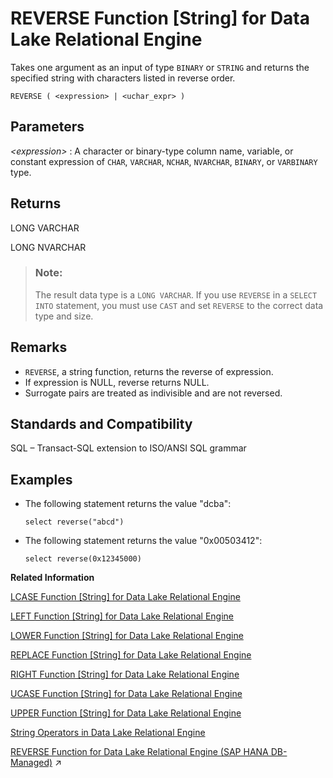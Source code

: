 <!-- loioa57a972e84f2101584c3b9d17a08b0f9 -->

# REVERSE Function \[String\] for Data Lake Relational Engine

Takes one argument as an input of type `BINARY` or `STRING` and returns the specified string with characters listed in reverse order.



```
REVERSE ( <expression> | <uchar_expr> )
```



<a name="loioa57a972e84f2101584c3b9d17a08b0f9__REVERSE_parm1"/>

## Parameters

 *<expression\>*
 :   A character or binary-type column name, variable, or constant expression of `CHAR`, `VARCHAR`, `NCHAR`, `NVARCHAR`, `BINARY`, or `VARBINARY` type.

 

<a name="loioa57a972e84f2101584c3b9d17a08b0f9__REVERSE_returns1"/>

## Returns

LONG VARCHAR

LONG NVARCHAR

> ### Note:  
> The result data type is a `LONG VARCHAR`. If you use `REVERSE` in a `SELECT INTO` statement, you must use `CAST` and set `REVERSE` to the correct data type and size.



<a name="loioa57a972e84f2101584c3b9d17a08b0f9__REVERSE_remarks1"/>

## Remarks

-   `REVERSE`, a string function, returns the reverse of expression.
-   If expression is NULL, reverse returns NULL.
-   Surrogate pairs are treated as indivisible and are not reversed.



<a name="loioa57a972e84f2101584c3b9d17a08b0f9__REVERSE_standards1"/>

## Standards and Compatibility

SQL – Transact-SQL extension to ISO/ANSI SQL grammar



<a name="loioa57a972e84f2101584c3b9d17a08b0f9__REVERSE_examples1"/>

## Examples

-   The following statement returns the value "dcba":

    ```
    select reverse("abcd")
    ```

-   The following statement returns the value "0x00503412":

    ```
    select reverse(0x12345000)
    ```


**Related Information**  


[LCASE Function \[String\] for Data Lake Relational Engine](lcase-function-string-for-data-lake-relational-engine-a55c82d.md "Converts all characters in a string to lowercase.")

[LEFT Function \[String\] for Data Lake Relational Engine](left-function-string-for-data-lake-relational-engine-a55d883.md "Returns a specified number of characters from the beginning of a string.")

[LOWER Function \[String\] for Data Lake Relational Engine](lower-function-string-for-data-lake-relational-engine-a561324.md "Converts all characters in a string to lowercase.")

[REPLACE Function \[String\] for Data Lake Relational Engine](replace-function-string-for-data-lake-relational-engine-a579952.md "Replaces all occurrences of a substring with another substring.")

[RIGHT Function \[String\] for Data Lake Relational Engine](right-function-string-for-data-lake-relational-engine-a57b364.md "Returns the rightmost characters of a string.")

[UCASE Function \[String\] for Data Lake Relational Engine](ucase-function-string-for-data-lake-relational-engine-a58c382.md "Converts all characters in a string to uppercase.")

[UPPER Function \[String\] for Data Lake Relational Engine](upper-function-string-for-data-lake-relational-engine-a58cbc0.md "Converts all characters in a string to uppercase.")

[String Operators in Data Lake Relational Engine](../010-sql-language-elements/string-operators-in-data-lake-relational-engine-a4f1c6d.md "These string operators are available in data lake Relational Engine.")

[REVERSE Function for Data Lake Relational Engine (SAP HANA DB-Managed)](https://help.sap.com/viewer/a898e08b84f21015969fa437e89860c8/2023_1_QRC/en-US/3310f4b18b7c478f8003d97e82fdbc6a.html "Takes one argument as an input of type BINARY or STRING and returns the specified string with characters listed in reverse order.") :arrow_upper_right:

